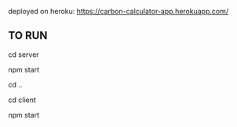 deployed on heroku: https://carbon-calculator-app.herokuapp.com/

## TO RUN

cd server

npm start

cd ..

cd client

npm start
